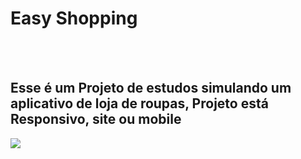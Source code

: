 <h1>Easy Shopping</h1>
<br/>
<br/>
<h2>Esse é um Projeto de estudos simulando um aplicativo de loja de roupas, Projeto está Responsivo, site ou mobile</h2>

<img src="https://github.com/leonardosantos10/Projeto-easy-shopping-/blob/main/assets/Desktop.png?raw=true"/>

